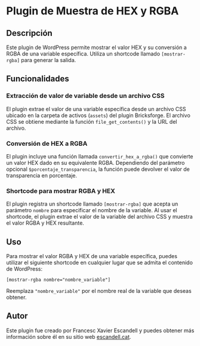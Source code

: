 # Plugin de Muestra de HEX y RGBA

## Descripción

Este plugin de WordPress permite mostrar el valor HEX y su conversión a RGBA de una variable específica. Utiliza un shortcode llamado `[mostrar-rgba]` para generar la salida.

## Funcionalidades

### Extracción de valor de variable desde un archivo CSS

El plugin extrae el valor de una variable específica desde un archivo CSS ubicado en la carpeta de activos (`assets`) del plugin Bricksforge. El archivo CSS se obtiene mediante la función `file_get_contents()` y la URL del archivo.

### Conversión de HEX a RGBA

El plugin incluye una función llamada `convertir_hex_a_rgba()` que convierte un valor HEX dado en su equivalente RGBA. Dependiendo del parámetro opcional `$porcentaje_transparencia`, la función puede devolver el valor de transparencia en porcentaje.

### Shortcode para mostrar RGBA y HEX

El plugin registra un shortcode llamado `[mostrar-rgba]` que acepta un parámetro `nombre` para especificar el nombre de la variable. Al usar el shortcode, el plugin extrae el valor de la variable del archivo CSS y muestra el valor RGBA y HEX resultante.

## Uso

Para mostrar el valor RGBA y HEX de una variable específica, puedes utilizar el siguiente shortcode en cualquier lugar que se admita el contenido de WordPress:

```
[mostrar-rgba nombre="nombre_variable"]
```

Reemplaza `"nombre_variable"` por el nombre real de la variable que deseas obtener.

## Autor

Este plugin fue creado por Francesc Xavier Escandell y puedes obtener más información sobre él en su sitio web [escandell.cat](https://escandell.cat).
